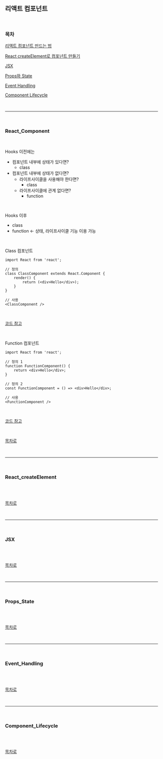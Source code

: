 ## 리액트 컴포넌트

<br />

### 목차

[리액트 컴포넌트 만드는 법](#React_Component)

[React createElement로 컴포넌트 만들기](#React_createElement)

[JSX](#JSX)

[Props와 State](#Props_State)

[Event Handling](#Event_Handling)

[Component Lifecycle](#Component_Lifecycle)

<br />

---

<br />

### React_Component

<br />

Hooks 이전에는

* 컴포넌트 내부에 상태가 있다면?
  * class
* 컴포넌트 내부에 상태가 없다면?
  * 라이프사이클을 사용해야 한다면?
    * class
  * 라이프사이클에 관계 없다면?
    * function

<br />

Hooks 이후

* class
* function <- 상태, 라이프사이클 기능 이용 가능

<br />

Class 컴포넌트

```react
import React from 'react';

// 정의
class ClassComponent extends React.Component {
    render() {
        return (<div>Hello</div>);
    }
}

// 사용
<ClassComponent />
```

<br />

[코드 참고](./what-is-react/index.html)

<br />

Function 컴포넌트

```React
import React from 'react';

// 정의 1
function FunctionComponent() {
    return <div>Hello</div>;
}

// 정의 2
const FunctionComponent = () => <div>Hello</div>;

// 사용
<FunctionComponent />
```

<br />

[코드 참고](./what-is-react/index.html)

<br />

[목차로](#목차)

<br />

---

<br />

### React_createElement

<br />



<br />

[목차로](#목차)

<br />

---

<br />

### JSX

<br />



<br />

[목차로](#목차)

<br />

---

<br />

### Props_State

<br />



<br />

[목차로](#목차)

<br />

---

<br />

### Event_Handling

<br />



<br />

[목차로](#목차)

<br />

---

<br />

### Component_Lifecycle

<br />



<br />

[목차로](#목차)

<br />


